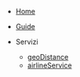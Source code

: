 * [Home](/)
* [Guide](guide.md)

* Servizi
    * [geoDistance](src/geoDistance/)
    * [airlineService](src/airlineService/)
